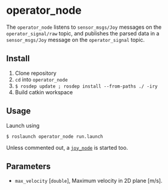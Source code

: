 # operator_node

The `operator_node` listens to `sensor_msgs/Joy` messages on the `operator_signal/raw` topic, and publishes the parsed data in a `sensor_msgs/Joy` message on the `operator_signal` topic.

## Install

1. Clone repository
1. `cd` into `operator_node`
1. `$ rosdep update ; rosdep install --from-paths ./ -iry`
1. Build catkin workspace

## Usage

Launch using
```
$ roslaunch operator_node run.launch
```
Unless commented out, a [`joy_node`](http://wiki.ros.org/joy) is started too. 

## Parameters

* `max_velocity` [`double`], Maximum velocity in 2D plane [m/s].

